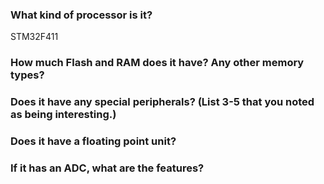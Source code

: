 
### What kind of processor is it?

STM32F411

### How much Flash and RAM does it have? Any other memory types?
### Does it have any special peripherals? (List 3-5 that you noted as being interesting.)
### Does it have a floating point unit?
### If it has an ADC, what are the features?

[](./blackpill-pinout.png)
